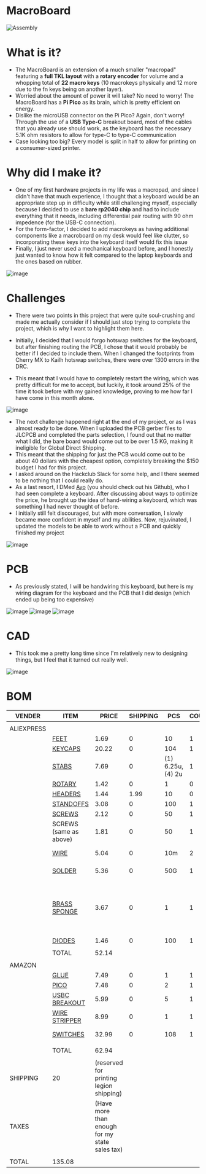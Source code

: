 # MacroBoard

![Assembly](https://github.com/user-attachments/assets/f124abb1-97a4-4ffe-a3d5-4d31c968749f)

# What is it?  
  
- The MacroBoard is an extension of a much smaller "macropad" featuring a **full TKL layout** with a **rotary encoder** for volume and a whopping total of **22 macro keys** (10 macrokeys physically and 12 more due to the fn keys being on another layer).
- Worried about the amount of power it will take? No need to worry! The MacroBoard has a **Pi Pico** as its brain, which is pretty efficient on energy.
- Dislike the microUSB connector on the Pi Pico? Again, don't worry! Through the use of a **USB Type-C** breakout board, most of the cables that you already use should work, as the keyboard has the necessary 5.1K ohm resistors to allow for type-C to type-C communication
- Case looking too big? Every model is split in half to allow for printing on a consumer-sized printer.

# Why did I make it?  
  
- One of my first hardware projects in my life was a macropad, and since I didn't have that much experience, I thought that a keyboard would be an appropriate step up in difficulty while still challenging myself, especially because I decided to use a **bare rp2040 chip** and had to include everything that it needs, including differential pair routing with 90 ohm impedence (for the USB-C connection).
- For the form-factor, I decided to add macrokeys as having additional components like a macroboard on my desk would feel like clutter, so incorporating these keys into the keyboard itself would fix this issue
- Finally, I just never used a mechanical keyboard before, and I honestly just wanted to know how it felt compared to the laptop keyboards and the ones based on rubber.

![image](https://github.com/user-attachments/assets/01ac7471-7d56-493f-b7d0-71074eca8d0d)

# Challenges  
  
- There were two points in this project that were quite soul-crushing and made me actually consider if I should just stop trying to complete the project, which is why I want to highlight them here.

- Initially, I decided that I would forgo hotswap switches for the keyboard, but after finishing routing the PCB, I chose that it would probably be better if I decided to include them. When I changed the footprints from Cherry MX to Kailh hotswap switches, there were over 1300 errors in the DRC.
- This meant that I would have to completely restart the wiring, which was pretty difficult for me to accept, but luckily, it took around 25% of the time it took before with my gained knowledge, proving to me how far I have come in this month alone.

![image](https://github.com/user-attachments/assets/5a0a83c7-157a-446c-b68d-270c267d9cdb)

- The next challenge happened right at the end of my project, or as I was almost ready to be done. When I uploaded the PCB gerber files to JLCPCB and completed the parts selection, I found out that no matter what I did, the bare board would come out to be over 1.5 KG, making it ineligible for Global Direct Shipping.
- This meant that the shipping for just the PCB would come out to be about 40 dollars with the cheapest option, completely breaking the $150 budget I had for this project.
- I asked around on the Hackclub Slack for some help, and I there seemed to be nothing that I could really do.
- As a last resort, I DMed [Ayo](https://github.com/TheEternalComrade) (you should check out his Github), who I had seen complete a keyboard. After discussing about ways to optimize the price, he brought up the idea of hand-wiring a keyboard, which was something I had never thought of before.
- I initially still felt discouraged, but with more conversation, I slowly became more confident in myself and my abilities. Now, rejuvinated, I updated the models to be able to work without a PCB and quickly finished my project

![image](https://github.com/user-attachments/assets/3df5f382-6911-48d2-8cea-a1f929f3c50d)

# PCB

- As previously stated, I will be handwiring this keyboard, but here is my wiring diagram for the keyboard and the PCB that I did design (which ended up being too expensive)

![image](https://github.com/user-attachments/assets/98658bc5-70b2-4d37-88aa-5f862f747b79)
![image](https://github.com/user-attachments/assets/264d5fc6-a16b-445f-90b8-87f31055b048)
![image](https://github.com/user-attachments/assets/400705db-2a51-4190-bb17-b368dc20e9ef)


# CAD
- This took me a pretty long time since I'm relatively new to designing things, but I feel that it turned out really well.

![image](https://github.com/user-attachments/assets/5cf35a90-53ec-46a1-8c38-575bb4d13468)


# BOM

|VENDER    |ITEM         |PRICE                                         |SHIPPING|PCS              |COUNT|COMMENT                                                 |COMMENT          |
|----------|-------------|----------------------------------------------|--------|-----------------|-----|--------------------------------------------------------|-----------------|
|          |             |                                              |        |                 |     |                                                        |                 |
|ALIEXPRESS|             |                                              |        |                 |     |                                                        |                 |
|          |[FEET](https://www.aliexpress.us/item/3256807883232459.html?spm=a2g0o.productlist.main.1.55021bd89eexxP&algo_pvid=1a770f1c-c062-4366-8a94-589e932ab7b2&algo_exp_id=1a770f1c-c062-4366-8a94-589e932ab7b2-0&pdp_ext_f=%7B%22order%22%3A%22373%22%2C%22eval%22%3A%221%22%7D&pdp_npi=4%40dis%21USD%211.69%211.43%21%21%2112.08%2110.20%21%402101eac917506206213134852e15ad%2112000043525697844%21sea%21US%210%21ABX&curPageLogUid=uhuYWB7WkQui&utparam-url=scene%3Asearch%7Cquery_from%3A)         |1.69                                          |0       |10               |1    |                                                        |                 |
|          |[KEYCAPS](https://www.aliexpress.us/item/3256808583283524.html?spm=a2g0o.productlist.main.1.71ff517bRP8f6k&algo_pvid=5b86f0d0-7a3e-48a7-8888-0f7d0f246e88&algo_exp_id=5b86f0d0-7a3e-48a7-8888-0f7d0f246e88-0&pdp_ext_f=%7B%22order%22%3A%2249%22%2C%22eval%22%3A%221%22%7D&pdp_npi=4%40dis%21USD%2120.14%2119.94%21%21%2120.14%2119.94%21%40210312d517494334827192282e9b8e%2112000046593508858%21sea%21US%210%21ABX&curPageLogUid=8ZD65B0kDTa0&utparam-url=scene%3Asearch%7Cquery_from%3A#nav-specification)      |20.22                                         |0       |104              |1    |BLUE                                                    |                 |
|          |[STABS](https://www.aliexpress.us/item/3256806342416791.html?spm=a2g0o.productlist.main.1.1f9130bdR4lI3e&algo_pvid=cf999406-4910-42b3-8749-b1a43b4eea55&algo_exp_id=cf999406-4910-42b3-8749-b1a43b4eea55-0&pdp_ext_f=%7B%22order%22%3A%22901%22%2C%22eval%22%3A%221%22%7D&pdp_npi=4%40dis%21USD%217.67%216.64%21%21%217.67%216.64%21%402103146f17502672974193867e9e69%2112000037543723482%21sea%21US%210%21ABX&curPageLogUid=G5Umy2OhrlOa&utparam-url=scene%3Asearch%7Cquery_from%3A)        |7.69                                          |0       |(1) 6.25u, (4) 2u|1    |                                                        |                 |
|          |[ROTARY](https://www.aliexpress.us/item/3256806989461658.html?spm=a2g0o.productlist.main.1.40763a52ybtfqK&algo_pvid=e489c4d5-419f-4c6c-acc1-da98479a699d&algo_exp_id=e489c4d5-419f-4c6c-acc1-da98479a699d-19&pdp_ext_f=%7B%22order%22%3A%2218%22%2C%22eval%22%3A%221%22%7D&pdp_npi=4%40dis%21USD%211.42%211.22%21%21%2110.17%218.74%21%402101ea7117495175123601420e8599%2112000039705433951%21sea%21US%210%21ABX&curPageLogUid=zXx0Y2mGFKb8&utparam-url=scene%3Asearch%7Cquery_from%3A#nav-specification)       |1.42                                          |0       |1                |0    |EXCLUDED                                                |                 |
|          |[HEADERS](https://www.aliexpress.us/item/3256804251926023.html?spm=a2g0o.productlist.main.3.6233P5h8P5h85F&algo_pvid=584f0c50-5b9e-4a9e-93a5-931e9de41a05&algo_exp_id=584f0c50-5b9e-4a9e-93a5-931e9de41a05-14&pdp_ext_f=%7B%22order%22%3A%2212%22%2C%22eval%22%3A%221%22%7D&pdp_npi=4%40dis%21USD%211.44%211.44%21%21%211.44%211.44%21%40210313e917496921766935236e1966%2112000029181612582%21sea%21US%210%21ABX&curPageLogUid=TUy5rYkuikyu&utparam-url=scene%3Asearch%7Cquery_from%3A)      |1.44                                          |1.99    |10               |0    |EXCLUDED                                                |                 |
|          |[STANDOFFS](https://www.aliexpress.us/item/3256807676471039.html?spm=a2g0o.productlist.main.7.707337b6g0g4X3&algo_pvid=264d64cd-d181-40d5-8715-bf0f00bebe19&algo_exp_id=264d64cd-d181-40d5-8715-bf0f00bebe19-6&pdp_ext_f=%7B%22order%22%3A%2242%22%2C%22eval%22%3A%221%22%7D&pdp_npi=4%40dis%21USD%215.25%214.78%21%21%215.25%214.78%21%40210318ec17502700244453566eedb7%2112000046486253701%21sea%21US%210%21ABX&curPageLogUid=gWufiUueYrzy&utparam-url=scene%3Asearch%7Cquery_from%3A)    |3.08                                          |0       |100              |1    |6mm M3                                                  |                 |
|          |[SCREWS](https://www.aliexpress.us/item/3256808318392916.html?spm=a2g0o.productlist.main.9.b3bd48ab2IfbUm&algo_pvid=13938592-212d-450d-895e-c381feab57e0&algo_exp_id=13938592-212d-450d-895e-c381feab57e0-8&pdp_ext_f=%7B%22order%22%3A%22164%22%2C%22eval%22%3A%221%22%7D&pdp_npi=4%40dis%21USD%211.58%211.27%21%21%211.58%211.27%21%402101effb17503475022117786e4c80%2112000045477825083%21sea%21US%210%21ABX&curPageLogUid=zDcpBpa3QEWD&utparam-url=scene%3Asearch%7Cquery_from%3A)       |2.12                                          |0       |50               |1    |14mm M3                                                 |                 |
|          |SCREWS (same as above)       |1.81                                          |0       |50               |1    |8mm M3                                                  |                 |
|          |[WIRE](https://www.aliexpress.us/item/3256807263561521.html?spm=a2g0o.productlist.main.32.15b0ZzDdZzDddJ&algo_pvid=4a5d9ae2-2df9-4e9c-9d69-fa84af0a8b08&algo_exp_id=4a5d9ae2-2df9-4e9c-9d69-fa84af0a8b08-29&pdp_ext_f=%7B%22order%22%3A%22796%22%2C%22eval%22%3A%221%22%7D&pdp_npi=4%40dis%21USD%211.76%211.56%21%21%2112.60%2111.17%21%40210318c317506038668676043ec08b%2112000040805495967%21sea%21US%210%21ABX&curPageLogUid=UTl53eQXFiqN&utparam-url=scene%3Asearch%7Cquery_from%3A)         |5.04                                          |0       |10m              |2    |22 AWG                                                  |PRICE IS FOR BOTH|
|          |[SOLDER](https://www.aliexpress.us/item/2251832799951126.html?spm=a2g0o.productlist.main.8.2574GSpLGSpLK5&algo_pvid=6baeb1af-e0b4-4287-99e5-ce75760993cb&aem_p4p_detail=202506220802211328313750416910005410879&algo_exp_id=6baeb1af-e0b4-4287-99e5-ce75760993cb-7&pdp_ext_f=%7B%22order%22%3A%22936%22%2C%22eval%22%3A%221%22%7D&pdp_npi=4%40dis%21USD%215.29%214.80%21%21%215.29%214.80%21%402103205217506045411107800e8e11%2112000035229498986%21sea%21US%210%21ABX&curPageLogUid=ekyOlxYzkwWP&utparam-url=scene%3Asearch%7Cquery_from%3A&search_p4p_id=202506220802211328313750416910005410879_2)       |5.36                                          |0       |50G              |1    |LEAD-FREE                                               |                 |
|          |[BRASS SPONGE](https://www.aliexpress.us/item/3256807379310777.html?spm=a2g0o.detail.pcDetailTopMoreOtherSeller.1.550clS45lS45Ba&gps-id=pcDetailTopMoreOtherSeller&scm=1007.40050.354490.0&scm_id=1007.40050.354490.0&scm-url=1007.40050.354490.0&pvid=908ff35d-5b9a-412a-95bf-02d25e162938&_t=gps-id:pcDetailTopMoreOtherSeller,scm-url:1007.40050.354490.0,pvid:908ff35d-5b9a-412a-95bf-02d25e162938,tpp_buckets:668%232846%238107%231934&pdp_ext_f=%7B%22order%22%3A%2212272%22%2C%22eval%22%3A%221%22%2C%22sceneId%22%3A%2230050%22%7D&pdp_npi=4%40dis%21USD%211.23%211.02%21%21%211.23%211.02%21%40210308a417506046727721251ec22e%2112000041321995436%21rec%21US%21%21ABXZ&utparam-url=scene%3ApcDetailTopMoreOtherSeller%7Cquery_from%3A#nav-specification) |3.67                                          |0       |1                |1    |(so hackclub doesn't have to pay for tips in the future)|                 |
|          |[DIODES](https://www.aliexpress.us/item/2255799955957794.html?spm=a2g0o.productlist.main.2.58505a28ogBjIk&algo_pvid=46214d5b-92f6-420d-971e-75c1ebbaa3b8&algo_exp_id=46214d5b-92f6-420d-971e-75c1ebbaa3b8-1&pdp_ext_f=%7B%22order%22%3A%221728%22%2C%22eval%22%3A%221%22%7D&pdp_npi=4%40dis%21USD%211.46%211.26%21%21%2110.44%219.01%21%402103241117506125228131447ecc00%2110000000428321629%21sea%21US%210%21ABX&curPageLogUid=SitLpXDz4Ulz&utparam-url=scene%3Asearch%7Cquery_from%3A)       |1.46                                          |0       |100              |1    |                                                        |                 |
|          |             |                                              |        |                 |     |                                                        |                 |
|          |TOTAL        |52.14                                         |        |                 |     |                                                        |                 |
|          |             |                                              |        |                 |     |                                                        |                 |
|AMAZON    |             |                                              |        |                 |     |                                                        |                 |
|          |[GLUE](https://www.amazon.com/Gorilla-Precise-Cyanoacrylate-Dispensing-Anti-Clog/dp/B0CTHY7QTY?dib=eyJ2IjoiMSJ9.Q4-rAGH-WPxehn7bUaoCtTn4ErkLJTpapdZhqoeQ3QKPMIwnKV7e-dk9gpy2BTVKfSUGdYRXyUYId4LrDstjGzpB2XGaySqGIPa5Fr3kYPj1MEQy7LU_S_o4ev5czntTbWjaWLQ1oOA__pfkGe_MkcBUrBlmX3fAEXi946bzDs59lJR7zeHsquGZJy_OKDkg3cAvASGn-3HmyE4mmz5iHx-BY_s5k53fhMzjUJ0pRhdFaVGtK-49tMIoh3l8bf1aVlTuQyvAw6BlbiINuEHlVxIUpJEeEG-sDgFDA0dUI0s.tMODLEMY78Z_mUireK0slXhelmkJkBgJvyJ1t1Cr464&dib_tag=se&keywords=5.5%2Bg%2BSuper%2BGlue%2BMicro%2BPrecise%2BGel&qid=1750527141&s=office-products&sr=1-1&th=1)         |7.49                                          |0       |1                |1    |                                                        |                 |
|          |[PICO](https://www.amazon.com/Raspberry-RP2040-microcontroller-Dual-core-Processor-1pc/dp/B0BK9CTMSV?dib=eyJ2IjoiMSJ9.nnVyaK1nxbIlbqdEEAwKVZTxIH8jXzozxygG1Cwtq2VYnZIMwAT6iAgZMcSlVNMH7z1QMCueBK6YzMjo1D2pYNdTpHFpwU8OP6ecpWP8Kv-Wz_REFxtVvY5LxGHwk7-xjYkweY0eWKxP9xvmb0KFx6kctA7qP-MYrhuFZE9sEd2DXAsM3ZSUuaZhDC3fq0YiI0AEcdt3gCpprkuBVRPgkLE-xVpzy3e4f8dj_Rtm53U.J4XMV4VSyLGk3kfPLyZFBdEGmdVo9sYYQ2B-_PazpTg&dib_tag=se&keywords=pi%2Bpico&qid=1750603617&sr=8-7&th=1)         |7.48                                          |0       |2                |1    |                                                        |                 |
|          |[USBC BREAKOUT](https://www.amazon.com/DIANN-Type-C-Breakout-Connector-Converter/dp/B0BLSN5PR8?crid=13IYNO93GZMHY&dib=eyJ2IjoiMSJ9.-ulFbd1hC8_n8o7sa0O_93PrWdilx-FIilpGPXks4Rrq9WxAdOtNq4QtyOab1vM4ES-64RVy1XWh70gCzjgTES2LIA8MXViR26ExY9YsI38yZX0Iap55PeLT1Tv5Tal27xuU0KzFWOdxPgV_scWUfDvWfNt3PsS6JDdTH-VkHAr7tK7WOaiJZLqAlbCC0mtu0oGk3Xw1yOm1rd_EXK0LLHparyGYJ30tMPIfix3xBYg.PpP4p8uGvHTIGoVZlYq82sYltOGdpVE2uYznWJqGSPw&dib_tag=se&keywords=USBC%2Bbreakout&qid=1750621284&sprefix=usbc%2Bbreakou%2Caps%2C133&sr=8-4&th=1)|5.99                                          |0       |5               |1    |                                                        |                 |
|          |[WIRE STRIPPER](https://www.amazon.com/WGGE-Professional-crimping-Multi-Tool-Multi-Function/dp/B073YG65N2?crid=3PID7KSX2BHZ6&dib=eyJ2IjoiMSJ9.ZAYNEhsAbhg4cvVhkdiqO2xZd351tcbLHelV_lMV-gf8vUf2UpdDsft-fgt6Csa9CcP1iyTVLw1tBJDkF7a7MM8M4Nm-vAM8TWOg2udT9NTvBJesDRDF5ihXVnW6bOQdNmSpETdf9bu5L6nVlzesWyOCtk4Fz5V9RkOPIvLxte1f42D6Zl1-nn4_kz5QuuKIycK3vI3gZcLVBATnwBS-pXRwlG_4uxUGsDRKyamGfo3oav9dskxxQrh3zdeaZRrS_gO__wZzmXfphjbrT7GW8TACToveiJVaXcgKsysDGE4.1_mvEqOLtQx3aDtbGoCtMxIEesLH3_Fmr16WEWddkgs&dib_tag=se&keywords=wire+strippers&qid=1750603730&sprefix=qire+stripper%2Caps%2C134&sr=8-6)|8.99                                          |0       |1                |1    |                                                        |                 |
|          |[SWITCHES](https://www.amazon.com/Switches-Mechanical-Keyboard-Pre-Lubed-Pin-Enhanced/dp/B0CF8CVWV8?crid=IX320J5UHD0T&dib=eyJ2IjoiMSJ9.iOzcxQSh1e643UyMLtHGWoDen-NcgbNZsv_ZsEzNs4BN2SsgAzlz2Vg74X5VjG4oZciZBZ8ouWfVsYLj7QU29L_vaHu6pFOQEjl_t00zgiwM9qYjSQdqBzW3yAFKKp4bxDiqCEm_5aCCeTlFw_bd1vInN-BEWJguxnkORJjJDZsHGls4pBwziRPtIQdGpBuIUmLvm9bhg7h0vwQUgxX0S0BjvCybC2jOl11Xl-1V23U.jsBcgg9TXu7tj1VYeB2SIpyC1Tm2ydAQL07c2T3cGcE&dib_tag=se&keywords=gateron%2Byellow&qid=1750620500&sprefix=gateron%2Byellow%2Caps%2C130&sr=8-3&th=1)     |32.99                                         |0       |108              |1    |gateron yellow                                          |                 |
|          |             |                                              |        |                 |     |                                                        |                 |
|          |TOTAL        |62.94                                         |        |                 |     |                                                        |                 |
|          |             |                                              |        |                 |     |                                                        |                 |
|SHIPPING  |20           |(reserved for printing legion shipping)       |        |                 |     |                                                        |                 |
|TAXES     |             |(Have more than enough for my state sales tax)|        |                 |     |                                                        |                 |
|          |             |                                              |        |                 |     |                                                        |                 |
|TOTAL     |135.08       |                                              |        |                 |     |                                                        |                 |
